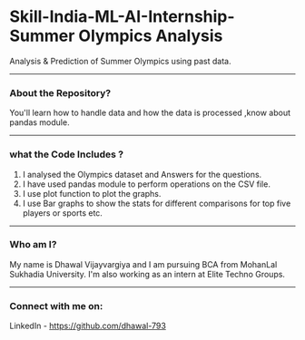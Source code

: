 # Skill-India-ML-AI-Internship-Summer Olympics Analysis
Analysis & Prediction of Summer Olympics using past data.

-----
### About the Repository?

You'll learn how to handle data and how the data is processed ,know about pandas module.

-----
### what the Code Includes ?

1. I analysed the Olympics dataset and Answers for the questions.
2. I have used pandas module to perform operations on the CSV file.
3. I use plot function to plot the graphs.
4. I use Bar graphs to show the stats for different comparisons for top five players or sports etc.

-----

### Who am I?

My name is Dhawal Vijayvargiya and I am pursuing BCA from MohanLal Sukhadia University. I'm also working as an intern at Elite Techno Groups.

-----
### Connect with me on:

LinkedIn - https://github.com/dhawal-793
